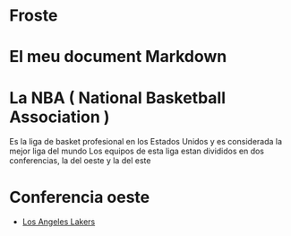 # Froste
# El meu document Markdown
# La NBA ( National Basketball Association )
Es la liga de basket profesional en los Estados Unidos y es considerada la mejor liga del mundo
Los equipos de esta liga estan divididos en dos conferencias, la del oeste y la del este
# Conferencia oeste
- [Los Angeles Lakers](https://www.nba.com/lakers/)
